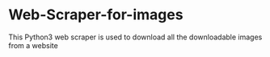 # Web-Scraper-for-images
This Python3 web scraper is used to download all the downloadable images from a website
